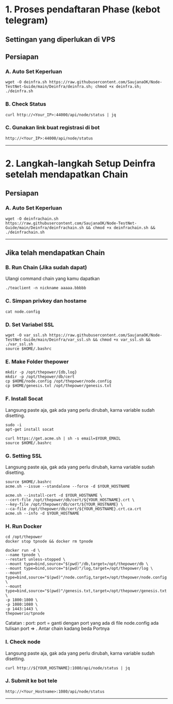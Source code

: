 # 1. Proses pendaftaran Phase (kebot telegram)
## Settingan yang diperlukan di VPS
## Persiapan
### A. Auto Set Keperluan
```
wget -O deinfra.sh https://raw.githubusercontent.com/SaujanaOK/Node-TestNet-Guide/main/Deinfra/deinfra.sh; chmod +x deinfra.sh; ./deinfra.sh
```
### B. Check Status
```
curl http://<Your_IP>:44000/api/node/status | jq
```
### C. Gunakan link buat registrasi di bot
```
http://<Your_IP>:44000/api/node/status
```
______________________________

# 2. Langkah-langkah Setup Deinfra setelah mendapatkan Chain

## Persiapan
### A. Auto Set Keperluan
```
wget -O deinfrachain.sh https://raw.githubusercontent.com/SaujanaOK/Node-TestNet-Guide/main/Deinfra/deinfrachain.sh && chmod +x deinfrachain.sh && ./deinfrachain.sh
```
______________________________

## Jika telah mendapatkan Chain
### B. Run Chain (Jika sudah dapat)
Ulangi command chain yang kamu dapatkan
```
./teaclient -n nickname aaaaa.bbbbb
```

### C. Simpan privkey dan hostame
```
cat node.config
```

### D. Set Variabel SSL
```
wget -O var_ssl.sh https://raw.githubusercontent.com/SaujanaOK/Node-TestNet-Guide/main/Deinfra/var_ssl.sh && chmod +x var_ssl.sh && ./var_ssl.sh
source $HOME/.bashrc
```
### E. Make Folder thepower
```
mkdir -p /opt/thepower/{db,log}
mkdir -p /opt/thepower/db/cert
cp $HOME/node.config /opt/thepower/node.config
cp $HOME/genesis.txt /opt/thepower/genesis.txt
```
### F. Install Socat
Langsung paste aja, gak ada yang perlu dirubah, karna variable sudah disetting.
```
sudo -i
apt-get install socat
```
```
curl https://get.acme.sh | sh -s email=$YOUR_EMAIL
source $HOME/.bashrc
```
### G. Setting SSL
Langsung paste aja, gak ada yang perlu dirubah, karna variable sudah disetting.
```
source $HOME/.bashrc
acme.sh --issue --standalone --force -d $YOUR_HOSTNAME
```
```
acme.sh --install-cert -d $YOUR_HOSTNAME \
--cert-file /opt/thepower/db/cert/${YOUR_HOSTNAME}.crt \
--key-file /opt/thepower/db/cert/${YOUR_HOSTNAME} \
--ca-file /opt/thepower/db/cert/${YOUR_HOSTNAME}.crt.ca.crt
acme.sh --info -d $YOUR_HOSTNAME
```

### H. Run Docker
```
cd /opt/thepower
docker stop tpnode && docker rm tpnode
```

```
docker run -d \
--name tpnode \
--restart unless-stopped \
--mount type=bind,source="$(pwd)"/db,target=/opt/thepower/db \
--mount type=bind,source="$(pwd)"/log,target=/opt/thepower/log \
--mount type=bind,source="$(pwd)"/node.config,target=/opt/thepower/node.config \
--mount type=bind,source="$(pwd)"/genesis.txt,target=/opt/thepower/genesis.txt \
-p 1800:1800 \
-p 1080:1080 \
-p 1443:1443 \
thepowerio/tpnode
```

Catatan : port: port = ganti dengan port yang ada di file node.config ada tulisan port => . Antar chain kadang beda Portnya

### I. Check node
Langsung paste aja, gak ada yang perlu dirubah, karna variable sudah disetting.
```
curl http://${YOUR_HOSTNAME}:1080/api/node/status | jq
```

### J. Submit ke bot tele

```
http://<Your_Hostname>:1080/api/node/status
```

______________________________
